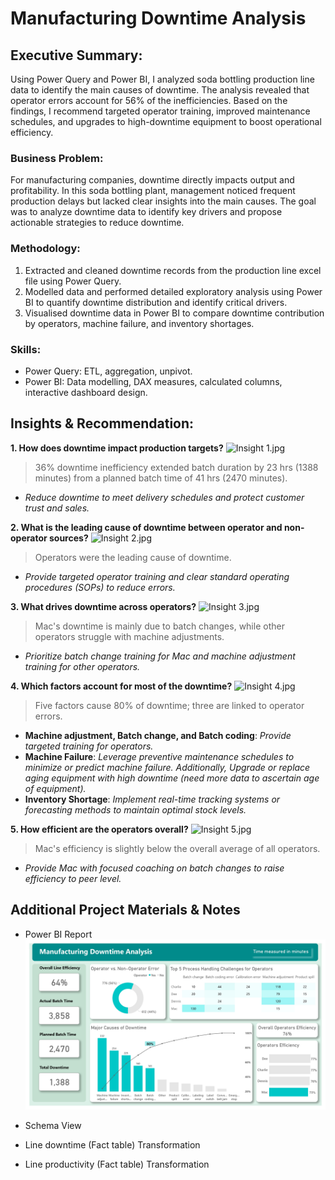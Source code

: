 # Manufacturing Downtime Analysis

## Executive Summary:
Using Power Query and Power BI, I analyzed soda bottling production line data to identify the main causes of downtime. The analysis revealed that operator errors account for 56% of the inefficiencies. Based on the findings, I recommend targeted operator training, improved maintenance schedules, and upgrades to high-downtime equipment to boost operational efficiency.

### Business Problem:
For manufacturing companies, downtime directly impacts output and profitability. In this soda bottling plant, management noticed frequent production delays but lacked clear insights into the main causes. The goal was to analyze downtime data to identify key drivers and propose actionable strategies to reduce downtime.

### Methodology:
1. Extracted and cleaned downtime records from the production line excel file using Power Query.
2. Modelled data and performed detailed exploratory analysis using Power BI to quantify downtime distribution and identify critical drivers.
3. Visualised downtime data in Power BI to compare downtime contribution by operators, machine failure, and inventory shortages.

### Skills:
- Power Query: ETL, aggregation, unpivot.
- Power BI: Data modelling, DAX measures, calculated columns, interactive dashboard design.

## Insights & Recommendation:
**1. How does downtime impact production targets?**
![Insight 1.jpg](https://github.com/jakejosh6751/Manufacturing-Downtime-Analysis/blob/main/Insight%201.jpg)

> 36% downtime inefficiency extended batch duration by 23 hrs (1388 minutes) from a planned batch time of 41 hrs (2470 minutes).
- *Reduce downtime to meet delivery schedules and protect customer trust and sales.*

**2. What is the leading cause of downtime between operator and non-operator sources?**
![Insight 2.jpg](https://github.com/jakejosh6751/Manufacturing-Downtime-Analysis/blob/main/Insight%202.jpg)

> Operators were the leading cause of downtime.
- *Provide targeted operator training and clear standard operating procedures (SOPs) to reduce errors.*

**3. What drives downtime across operators?**
![Insight 3.jpg](https://github.com/jakejosh6751/Manufacturing-Downtime-Analysis/blob/main/Insight%203.jpg)

> Mac's downtime is mainly due to batch changes, while other operators struggle with machine adjustments.
- *Prioritize batch change training for Mac and machine adjustment training for other operators.*
  
**4. Which factors account for most of the downtime?**
![Insight 4.jpg](https://github.com/jakejosh6751/Manufacturing-Downtime-Analysis/blob/main/Insight%204.jpg)

> Five factors cause 80% of downtime; three are linked to operator errors.
- **Machine adjustment, Batch change, and Batch coding**: *Provide targeted training for operators.*
- **Machine Failure**: *Leverage preventive maintenance schedules to minimize or predict machine failure. Additionally, Upgrade or replace aging equipment with high downtime (need more data to ascertain age of equipment).*
- **Inventory Shortage**: *Implement real-time tracking systems or forecasting methods to maintain optimal stock levels.*

**5. How efficient are the operators overall?**
![Insight 5.jpg](https://github.com/jakejosh6751/Manufacturing-Downtime-Analysis/blob/main/Insight%205.jpg)

> Mac's efficiency is slightly below the overall average of all operators.
- *Provide Mac with focused coaching on batch changes to raise efficiency to peer level.*

## Additional Project Materials & Notes
- Power BI Report
![manufacturing downtime report.jpg](https://github.com/jakejosh6751/Manufacturing-Downtime-Analysis-/blob/main/manufacturing%20downtime%20report.jpg)

- Schema View
- Line downtime (Fact table) Transformation
- Line productivity (Fact table) Transformation
